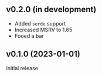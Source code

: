 v0.2.0 (in development)
-----------------------
- Added `serde` support
- Increased MSRV to 1.65
- Fooed a bar

v0.1.0 (2023-01-01)
-------------------
Initial release
